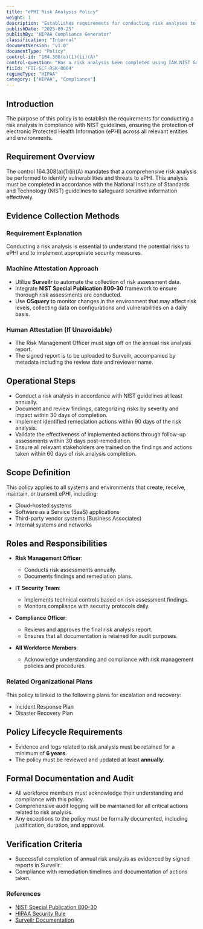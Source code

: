```yaml
---
title: "ePHI Risk Analysis Policy"
weight: 1
description: "Establishes requirements for conducting risk analyses to protect electronic Protected Health Information (ePHI)."
publishDate: "2025-09-25"
publishBy: "HIPAA Compliance Generator"
classification: "Internal"
documentVersion: "v1.0"
documentType: "Policy"
control-id: "164.308(a)(1)(ii)(A)"
control-question: "Has a risk analysis been completed using IAW NIST Guidelines? (R)"
fiiId: "FII-SCF-RSK-0004"
regimeType: "HIPAA"
category: ["HIPAA", "Compliance"]
---
```


## Introduction

The purpose of this policy is to establish the requirements for conducting a risk analysis in compliance with NIST guidelines, ensuring the protection of electronic Protected Health Information (ePHI) across all relevant entities and environments.

## Requirement Overview

The control 164.308(a)(1)(ii)(A) mandates that a comprehensive risk analysis be performed to identify vulnerabilities and threats to ePHI. This analysis must be completed in accordance with the National Institute of Standards and Technology (NIST) guidelines to safeguard sensitive information effectively.

## Evidence Collection Methods

### Requirement Explanation

Conducting a risk analysis is essential to understand the potential risks to ePHI and to implement appropriate security measures.

### Machine Attestation Approach

- Utilize **Surveilr** to automate the collection of risk assessment data.
- Integrate **NIST Special Publication 800-30** framework to ensure thorough risk assessments are conducted.
- Use **OSquery** to monitor changes in the environment that may affect risk levels, collecting data on configurations and vulnerabilities on a daily basis.

### Human Attestation (If Unavoidable)

- The Risk Management Officer must sign off on the annual risk analysis report.
- The signed report is to be uploaded to Surveilr, accompanied by metadata including the review date and reviewer name.

## Operational Steps

- Conduct a risk analysis in accordance with NIST guidelines at least annually.
- Document and review findings, categorizing risks by severity and impact within 30 days of completion.
- Implement identified remediation actions within 90 days of the risk analysis.
- Validate the effectiveness of implemented actions through follow-up assessments within 30 days post-remediation.
- Ensure all relevant stakeholders are trained on the findings and actions taken within 60 days of risk analysis completion.

## Scope Definition

This policy applies to all systems and environments that create, receive, maintain, or transmit ePHI, including:
- Cloud-hosted systems
- Software as a Service (SaaS) applications
- Third-party vendor systems (Business Associates)
- Internal systems and networks

## Roles and Responsibilities

- **Risk Management Officer**: 
  - Conducts risk assessments annually.
  - Documents findings and remediation plans.
  
- **IT Security Team**: 
  - Implements technical controls based on risk assessment findings.
  - Monitors compliance with security protocols daily.

- **Compliance Officer**: 
  - Reviews and approves the final risk analysis report.
  - Ensures that all documentation is retained for audit purposes.

- **All Workforce Members**: 
  - Acknowledge understanding and compliance with risk management policies and procedures.

### Related Organizational Plans

This policy is linked to the following plans for escalation and recovery:
- Incident Response Plan
- Disaster Recovery Plan

## Policy Lifecycle Requirements

- Evidence and logs related to risk analysis must be retained for a minimum of **6 years**.
- The policy must be reviewed and updated at least **annually**.

## Formal Documentation and Audit

- All workforce members must acknowledge their understanding and compliance with this policy.
- Comprehensive audit logging will be maintained for all critical actions related to risk analysis.
- Any exceptions to the policy must be formally documented, including justification, duration, and approval.

## Verification Criteria

- Successful completion of annual risk analysis as evidenced by signed reports in Surveilr.
- Compliance with remediation timelines and documentation of actions taken.

### References

- [NIST Special Publication 800-30](https://csrc.nist.gov/publications/detail/sp/800-30/rev-1/final)
- [HIPAA Security Rule](https://www.hhs.gov/hipaa/for-professionals/security/index.html)
- [Surveilr Documentation](https://www.surveilr.com/docs)